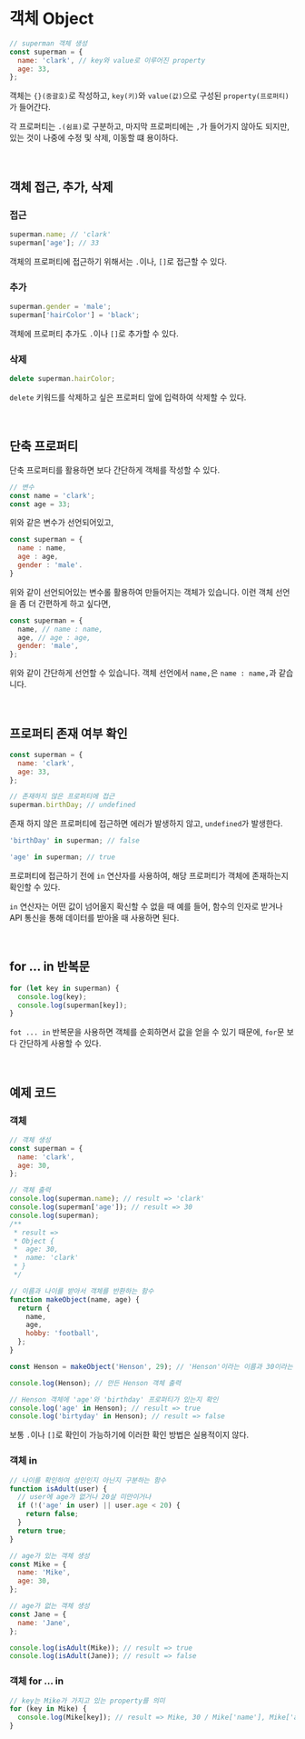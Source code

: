 # 객체 Object

```javascript
// superman 객체 생성
const superman = {
  name: 'clark', // key와 value로 이루어진 property
  age: 33,
};
```

객체는 `{}(중괄호)`로 작성하고, `key(키)`와 `value(값)`으로 구성된 `property(프로퍼티)`가 들어간다.

각 프로퍼티는 `.(쉼표)`로 구분하고, 마지막 프로퍼티에는 `,`가 들어가지 않아도 되지만, 있는 것이 나중에 수정 및 삭제, 이동할 떄 용이하다.

<br />

## 객체 접근, 추가, 삭제

### 접근

```javascript
superman.name; // 'clark'
superman['age']; // 33
```

객체의 프로퍼티에 접근하기 위해서는 `.`이나, `[]`로 접근할 수 있다.

### 추가

```javascript
superman.gender = 'male';
superman['hairColor'] = 'black';
```

객체에 프로퍼티 추가도 `.`이나 `[]`로 추가할 수 있다.

### 삭제

```javascript
delete superman.hairColor;
```

`delete` 키워드를 삭제하고 싶은 프로퍼티 앞에 입력하여 삭제할 수 있다.

<br />

## 단축 프로퍼티

단축 프로퍼티를 활용하면 보다 간단하게 객체를 작성할 수 있다.

```javascript
// 변수
const name = 'clark';
const age = 33;
```

위와 같은 변수가 선언되어있고,

```javascript
const superman = {
  name : name,
  age : age,
  gender : 'male'.
}
```

위와 같이 선언되어있는 변수롤 활용하여 만들어지는 객체가 있습니다. 이런 객체 선언을 좀 더 간편하게 하고 싶다면,

```javascript
const superman = {
  name, // name : name,
  age, // age : age,
  gender: 'male',
};
```

위와 같이 간단하게 선언할 수 있습니다. 객체 선언에서 `name,`은 `name : name,`과 같습니다.

<br />

## 프로퍼티 존재 여부 확인

```javascript
const superman = {
  name: 'clark',
  age: 33,
};

// 존재하지 않은 프로퍼티에 접근
superman.birthDay; // undefined
```

존재 하지 않은 프로퍼티에 접근하면 에러가 발생하지 않고, `undefined`가 발생한다.

```javascript
'birthDay' in superman; // false

'age' in superman; // true
```

프로퍼티에 접근하기 전에 `in` 연산자를 사용하여, 해당 프로퍼티가 객체에 존재하는지 확인할 수 있다.

`in` 연산자는 어떤 값이 넘어올지 확신할 수 없을 때 예를 들어, 함수의 인자로 받거나 API 통신을 통해 데이터를 받아올 때 사용하면 된다.

<br />

## for ... in 반복문

```javascript
for (let key in superman) {
  console.log(key);
  console.log(superman[key]);
}
```

`fot ... in` 반복문을 사용하면 객체를 순회하면서 값을 얻을 수 있기 때문에, `for`문 보다 간단하게 사용할 수 있다.

<br />

## 예제 코드

### 객체

```javascript
// 객체 생성
const superman = {
  name: 'clark',
  age: 30,
};

// 객체 출력
console.log(superman.name); // result => 'clark'
console.log(superman['age']); // result => 30
console.log(superman);
/**
 * result =>
 * Object {
 *  age: 30,
 *  name: 'clark'
 * }
 */
```

```javascript
// 이름과 나이를 받아서 객체를 반환하는 함수
function makeObject(name, age) {
  return {
    name,
    age,
    hobby: 'football',
  };
}

const Henson = makeObject('Henson', 29); // 'Henson'이라는 이름과 30이라는 나이로 객체 생성

console.log(Henson); // 만든 Henson 객체 출력

// Henson 객체에 'age'와 'birthday' 프로퍼티가 있는지 확인
console.log('age' in Henson); // result => true
console.log('birtyday' in Henson); // result => false
```

보통 `.`이나 `[]`로 확인이 가능하기에 이러한 확인 방법은 실용적이지 않다.

### 객체 in

```javascript
// 나이를 확인하여 성인인지 아닌지 구분하는 함수
function isAdult(user) {
  // user에 age가 없거나 20살 미만이거나
  if (!('age' in user) || user.age < 20) {
    return false;
  }
  return true;
}

// age가 있는 객체 생성
const Mike = {
  name: 'Mike',
  age: 30,
};

// age가 없는 객체 생성
const Jane = {
  name: 'Jane',
};

console.log(isAdult(Mike)); // result => true
console.log(isAdult(Jane)); // result => false
```

### 객체 for ... in

```javascript
// key는 Mike가 가지고 있는 property를 의미
for (key in Mike) {
  console.log(Mike[key]); // result => Mike, 30 / Mike['name'], Mike['age']
}
```
